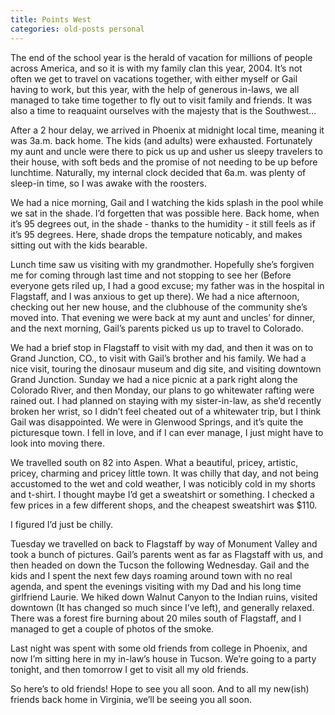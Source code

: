 ```yaml
---
title: Points West
categories: old-posts personal
---
```

The end of the school year is the herald of vacation for millions of people across America, and so it is with my family clan this year, 2004. It’s not often we get to travel on vacations together, with either myself or Gail having to work, but this year, with the help of generous in-laws, we all managed to take time together to fly out to visit family and friends. It was also a time to reaquaint ourselves with the majesty that is the Southwest…
<!--more-->

After a 2 hour delay, we arrived in Phoenix at midnight local time, meaning it was 3a.m. back home. The kids (and adults) were exhausted. Fortunately my aunt and uncle were there to pick us up and usher us sleepy travelers to their house, with soft beds and the promise of not needing to be up before lunchtime. Naturally, my internal clock decided that 6a.m. was plenty of sleep-in time, so I was awake with the roosters.

We had a nice morning, Gail and I watching the kids splash in the pool while we sat in the shade. I’d forgetten that was possible here. Back home, when it’s 95 degrees out, in the shade - thanks to the humidity - it still feels as if it’s 95 degrees. Here, shade drops the tempature noticably, and makes sitting out with the kids bearable.

Lunch time saw us visiting with my grandmother. Hopefully she’s forgiven me for coming through last time and not stopping to see her (Before everyone gets riled up, I had a good excuse; my father was in the hospital in Flagstaff, and I was anxious to get up there). We had a nice afternoon, checking out her new house, and the clubhouse of the community she’s moved into. That evening we were back at my aunt and uncles’ for dinner, and the next morning, Gail’s parents picked us up to travel to Colorado.

We had a brief stop in Flagstaff to visit with my dad, and then it was on to Grand Junction, CO., to visit with Gail’s brother and his family. We had a nice visit, touring the dinosaur museum and dig site, and visiting downtown Grand Junction. Sunday we had a nice picnic at a park right along the Colorado River, and then Monday, our plans to go whitewater rafting were rained out. I had planned on staying with my sister-in-law, as she’d recently broken her wrist, so I didn’t feel cheated out of a whitewater trip, but I think Gail was disappointed. We were in Glenwood Springs, and it’s quite the picturesque town. I fell in love, and if I can ever manage, I just might have to look into moving there.

We travelled south on 82 into Aspen. What a beautiful, pricey, artistic, pricey, charming and pricey little town. It was chilly that day, and not being accustomed to the wet and cold weather, I was noticibly cold in my shorts and t-shirt. I thought maybe I’d get a sweatshirt or something. I checked a few prices in a few different shops, and the cheapest sweatshirt was $110.

I figured I’d just be chilly.

Tuesday we travelled on back to Flagstaff by way of Monument Valley and took a bunch of pictures. Gail’s parents went as far as Flagstaff with us, and then headed on down the Tucson the following Wednesday. Gail and the kids and I spent the next few days roaming around town with no real agenda, and spent the evenings visiting with my Dad and his long time girlfriend Laurie. We hiked down Walnut Canyon to the Indian ruins, visited downtown (It has changed so much since I’ve left), and generally relaxed. There was a forest fire burning about 20 miles south of Flagstaff, and I managed to get a couple of photos of the smoke.

Last night was spent with some old friends from college in Phoenix, and now I’m sitting here in my in-law’s house in Tucson. We’re going to a party tonight, and then tomorrow I get to visit all my old friends. 

So here’s to old friends! Hope to see you all soon. And to all my new(ish) friends back home in Virginia, we’ll be seeing you all soon.